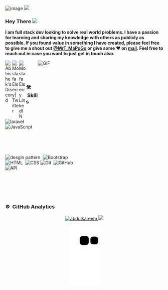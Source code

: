 ![image](https://github.com/freekmurze/freekmurze/blob/master/dino.gif)
![](https://komarev.com/ghpvc/?username=DeekCS&color=dc143c)
### Hey There <img src="https://media.giphy.com/media/hvRJCLFzcasrR4ia7z/giphy.gif" width="25px">

**I am full stack dev looking to solve real world problems. I have a passion for learning and sharing my knowledge with others as publicly as possible. If you found value in something I have created, please feel free to give me a shout out <a href="https://twitter.com/MrT_MaPoGo/">@MrT_MaPoGo</a> or give some ♥ on <a href="mailto:mostafa.elserry1@gmail.com">mail</a>. Feel free to reach out in case you want to just get in touch also.**<br>


<a href="https://codepen.io/serratago">
  <img align="left" alt="Abhishek's Discord" width="22px" src="https://raw.githubusercontent.com/peterthehan/peterthehan/master/assets/discord.svg" />
</a>

<a href="https://twitter.com/MrT_MaPoGo/">
  <img align="left" alt="Mostafa Elserry| Twitter" width="22px" src="https://raw.githubusercontent.com/peterthehan/peterthehan/master/assets/twitter.svg" />
</a>

<a href="https://twitter.com/MrT_MaPoGo/">
  <img align="left" alt="Mostafa Elserry LinkedIN" width="22px" src="https://raw.githubusercontent.com/peterthehan/peterthehan/master/assets/linkedin.svg"/>
</a>

<img align="right" alt="GIF" src="https://i.postimg.cc/D0WgkckT/68747470733a2f2f6d656469612e67697068792e636f6d2f6d656469612f38333648694a633770677a7938694e58436e2f67.gif" width="400" height="300">
<br>
<br>
<br>




### 🛠 &nbsp;Skills

![laravel](https://img.shields.io/badge/-Python-05122A?style=flat&logo=python)&nbsp;
![JavaScript](https://img.shields.io/badge/-JavaScript-05122A?style=flat&logo=javascript)&nbsp;
![desgin pattern](https://img.shields.io/badge/-Java-05122A?style=flat&logo=Java&logoColor=FFA518)&nbsp;
![Bootstrap](https://img.shields.io/badge/-Bootstrap-05122A?style=flat&logo=bootstrap&logoColor=563D7C)&nbsp;\
![HTML](https://img.shields.io/badge/-HTML-05122A?style=flat&logo=HTML5)&nbsp;
![CSS](https://img.shields.io/badge/-CSS-05122A?style=flat&logo=CSS3&logoColor=1572B6)
![Git](https://img.shields.io/badge/-Git-05122A?style=flat&logo=git)&nbsp;
![GitHub](https://img.shields.io/badge/-GitHub-05122A?style=flat&logo=github)&nbsp;\
![API](https://img.shields.io/badge/-Visual%20Studio%20Code-05122A?style=flat&logo=visual-studio-code&logoColor=007ACC)

<!-- I am interested in **web development** and **computer science** I graduated from Al-Balqa' Applied University with a , **very good grade** in Computer Science , I love creating websites, learning new technologies, and sharing my knowledge with others. I have high energy to add, great value to offer, a teamwork spirit, and a passion for website development. I have leadership qualities, control qualities, and abilities for self-learning. -->
<!--  **DeekCS/DeekCS** is a ✨ _special_ ✨ repository because its `README.md` (this file) appears on your GitHub profile. -->


<br><br><br><br>

### ⚙️ &nbsp;GitHub Analytics

<p align="center">

 <a href="https://github.com/MapogoCS">
  <img height="165em" src="https://github-readme-stats.vercel.app/api?username=MapogoCS&include_all_commits=true&show_icons=true&count_private=true&theme=algolia" alt="abdulkareem"/>
  <img height="165em" src="https://github-readme-stats-eight-theta.vercel.app/api/top-langs/?username=DeekCS&layout=compact&langs_count=8&theme=algolia"/>
</a>
</p>

<div  align="center"> <img src="https://raw.githubusercontent.com/muhiqsimui/muhiqsimui/output/github-contribution-grid-snake.svg" /></div>
